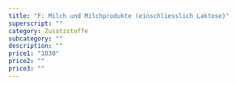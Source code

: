 ```yaml
---
title: "F: Milch und Milchprodukte (einschliesslich Laktose)"
superscript: ""
category: Zusatzstoffe
subcategory: ""
description: ""
price1: "1030"
price2: ""
price3: ""
---
```

